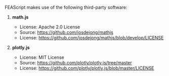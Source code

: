 FEAScript makes use of the following third-party software:

1. **math.js**
   - License: Apache 2.0 License
   - Source: https://github.com/josdejong/mathjs
   - License: https://github.com/josdejong/mathjs/blob/develop/LICENSE

2. **plotly.js**
   - License: MIT License
   - Source: https://github.com/plotly/plotly.js/tree/master
   - License: https://github.com/plotly/plotly.js/blob/master/LICENSE
